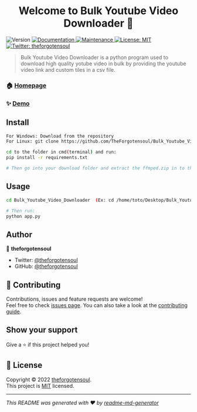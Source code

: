 <h1 align="center">Welcome to Bulk Youtube Video Downloader 👋</h1>
<p>
  <img alt="Version" src="https://img.shields.io/badge/version-v0.1-blue.svg?cacheSeconds=2592000" />
  <a href="https://github.com/TheForgotensoul/Bulk_Youtube_Video_Downloader/blob/main/README.md" target="_blank">
    <img alt="Documentation" src="https://img.shields.io/badge/documentation-yes-brightgreen.svg" />
  </a>
  <a href="https://github.com/kefranabg/readme-md-generator/graphs/commit-activity" target="_blank">
    <img alt="Maintenance" src="https://img.shields.io/badge/Maintained%3F-yes-green.svg" />
  </a>
  <a href="https://github.com/TheForgotensoul/Bulk_Youtube_Video_Downloader/blob/main/LICENSE" target="_blank">
    <img alt="License: MIT" src="https://img.shields.io/badge/license-MIT-yellow.svg" />
  </a>
  <a href="https://twitter.com/theforgotensoul" target="_blank">
    <img alt="Twitter: theforgotensoul" src="https://img.shields.io/twitter/follow/theforgotensoul.svg?style=social" />
  </a>
</p>

> Bulk Youtube Video Downloader is a python program used to download high quality yotube video in bulk by providing the youtube video link and custom tiles in a csv file. 

### 🏠 [Homepage](https://github.com/TheForgotensoul/Bulk_Youtube_Video_Downloader)

### ✨ [Demo](https://github.com/TheForgotensoul/Bulk_Youtube_Video_Downloader)

## Install

```sh
For Windows: Download from the repository
For Linux: git clone https://github.com/TheForgotensoul/Bulk_Youtube_Video_Downloader.git

cd to the folder in cmd(terminal) and run:
pip install -r requirements.txt

# Then go into your download folder and extract the ffmped.zip in to the same folder. the folder should look something ike the below image.


```

## Usage

```sh
cd Bulk_Youtube_Video_Downloader  (Ex: cd /home/toto/Desktop/Bulk_Youtube_Video_Downloader )

# Then run:
python app.py
```

## Author

👤 **theforgotensoul**

* Twitter: [@theforgotensoul](https://twitter.com/theforgotensoul)
* GitHub: [@theforgotensoul](https://github.com/theforgotensoul)

## 🤝 Contributing

Contributions, issues and feature requests are welcome!<br />Feel free to check [issues page](https://github.com/TheForgotensoul/Bulk_Youtube_Video_Downloader/issues). You can also take a look at the [contributing guide](https://github.com/kefranabg/readme-md-generator/blob/master/CONTRIBUTING.md).

## Show your support

Give a ⭐️ if this project helped you!

## 📝 License

Copyright © 2022 [theforgotensoul](https://github.com/theforgotensoul).<br />
This project is [MIT](https://github.com/TheForgotensoul/Bulk_Youtube_Video_Downloader/blob/main/LICENSE) licensed.

***
_This README was generated with ❤️ by [readme-md-generator](https://github.com/kefranabg/readme-md-generator)_